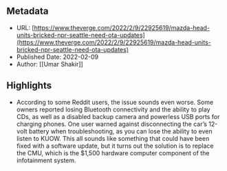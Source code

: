## Metadata
* URL: [https://www.theverge.com/2022/2/9/22925619/mazda-head-units-bricked-npr-seattle-need-ota-updates](https://www.theverge.com/2022/2/9/22925619/mazda-head-units-bricked-npr-seattle-need-ota-updates)
* Published Date: 2022-02-09
* Author: [[Umar Shakir]]

## Highlights
* According to some Reddit users, the issue sounds even worse. Some owners reported losing Bluetooth connectivity and the ability to play CDs, as well as a disabled backup camera and powerless USB ports for charging phones. One user warned against disconnecting the car’s 12-volt battery when troubleshooting, as you can lose the ability to even listen to KUOW. This all sounds like something that could have been fixed with a software update, but it turns out the solution is to replace the CMU, which is the $1,500 hardware computer component of the infotainment system.